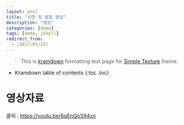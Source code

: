 ```yaml
---
layout: post
title: "시연 및 발표 영상"
description: "영상"
categories: [demo]
tags: [demo, jekyll]
redirect_from:
  - /2017/05/25/
---
```


> This is [kramdown][kramdown] formatting test page for [Simple Texture][Simple Texture] theme.

* Kramdown table of contents
{:toc .toc}

# 영상자료

클릭 : https://youtu.be/6qEnQoS94xo




[kramdown]: https://kramdown.gettalong.org/
[Simple Texture]: https://github.com/yizeng/jekyll-theme-simple-texture
